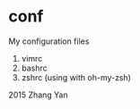 conf
====

My configuration files

1. vimrc
2. bashrc
3. zshrc (using with oh-my-zsh)

2015 Zhang Yan
